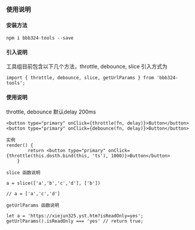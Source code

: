 ### 使用说明

#### 安装方法
```
npm i bbb324-tools --save
```
#### 引入说明
工具组目前包含以下几个方法，throttle, debounce, slice 引入方式为
```
import { throttle, debounce, slice, getUrlParams } from 'bbb324-tools';
```

#### 使用说明

throttle, debounce 默认delay 200ms
```
<button type="primary" onClick={throttle(fn, delay)}>Button</button>
<button type="primary" onClick={debounce(fn, delay)}>Button</button>

实例
render() {
        return <button type="primary" onClick={throttle(this.dosth.bind(this, 'ts'), 1000)}>Button</button>
    }
    
slice 函数说明

a = slice(['a','b','c','d'], ['b'])

// a = ['a','c','d']

getUrlParams 函数说明

let a = 'https://xiejun325.yst.htm?isReadOnly=yes';
getUrlParams().isReadOnly === 'yes' // return true;
    
```
 
